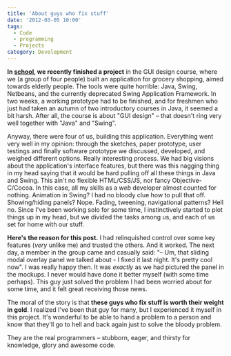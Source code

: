 ```yaml
---
title: 'About guys who fix stuff'
date: '2012-03-05 10:00'
tags:
  - Code
  - programming
  - Projects
category: Development
---
```


**In [school](http://chalmers.se), we recently finished a project** in the GUI design course, where we (a group of four people) built an application for grocery shopping, aimed towards elderly people. The tools were quite horrible: Java, Swing, Netbeans, and the currently deprecated Swing Application Framework. In two weeks, a working prototype had to be finished, and for freshmen who just had taken an autumn of two introductory courses in Java, it seemed a bit harsh. After all, the course is about "GUI design" – that doesn't ring very well together with "Java" and "Swing".  Anyway, there were four of us, building this application. Everything went very well in my opinion: through the sketches, paper prototype, user testings and finally software prototype we discussed, developed, and weighed different options. Really interesting process. We had big visions about the application's interface features, but there was this nagging thing in my head saying that it would be hard pulling off all these things in Java and Swing. This ain't no flexible HTML/CSS/JS, nor fancy Objective-C/Cocoa. In this case, all my skills as a _web_ developer almost counted for nothing. Animation in Swing? I had no bloody clue how to pull that off. Showing/hiding panels? Nope. Fading, tweening, navigational patterns? Hell no. Since I've been working solo for some time, I instinctively started to plot things up in my head, but we divided the tasks among us, and each of us set for home with our stuff.  **Here's the reason for this post.** I had relinquished control over some key features (_very_ unlike me) and trusted the others. And it worked. The next day, a member in the group came and casually said: "– Um, that sliding modal overlay panel we talked about - I fixed it last night. It's pretty cool now". I was really happy then. It was _exactly_ as we had pictured the panel in the mockups. I never would have done it better myself (with some time perhaps). This guy just solved the problem I had been worried about for some time, and it felt great receiving those news.  The moral of the story is that **these guys who fix stuff is worth their weight in gold**. I realized I've been that guy for many, but I experienced it myself in this project. It's wonderful to be able to hand a problem to a person and know that they'll go to hell and back again just to solve the bloody problem.  They are the real programmers – stubborn, eager, and thirsty for knowledge, glory and awesome code.
